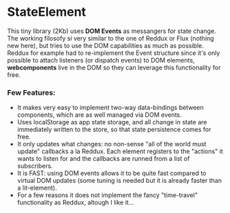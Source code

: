 # StateElement

This tiny library (2Kb) uses **DOM Events** as messangers for state change. The working filosofy si very similar to the one of Reddux or Flux (nothing new here), but tries to use the DOM capabilities as much as possible. Reddux for example had to re-implement the Event structure since it's only possible to attach listeners (or dispatch events) to DOM elements, **webcomponents** live in the DOM so they can leverage this functionality for free.

### Few Features:

 - It makes very easy to implement two-way data-bindings between components, which are as well managed via DOM events.
 - Uses localStorage as app state storage, and all change in state are immediately written to the store, so that state persistence comes for free.
 - It only updates what changes: no non-sense "all of the world must update" callbacks a la Reddux. Each element registers to the "actions" it wants to listen for and the callbacks are runned from a list of subscribers.
 - It is FAST: using DOM events allows it to be quite fast compared to virtual DOM updates (some tuning is needed but it is already faster than a lit-element).
 - For a few reasons it does not implement the fancy "time-travel" functionality as Reddux, altough I like it...
 
 
